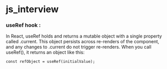 # js_interview
### useRef hook : 
In React, useRef holds and returns a mutable object with a single property called .current. This object persists across re-renders of the component, and any changes to .current do not trigger re-renders.
When you call useRef(), it returns an object like this:
```
const refObject = useRef(initialValue);
```
